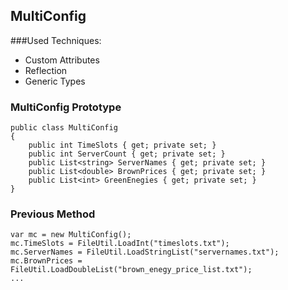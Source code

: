 ## MultiConfig

###Used Techniques:
* Custom Attributes
* Reflection
* Generic Types

### MultiConfig Prototype
```CSharp
public class MultiConfig
{
	public int TimeSlots { get; private set; }
	public int ServerCount { get; private set; }
	public List<string> ServerNames { get; private set; }
	public List<double> BrownPrices { get; private set; }
	public List<int> GreenEnegies { get; private set; }
}
```

### Previous Method
```CSharp
var mc = new MultiConfig();
mc.TimeSlots = FileUtil.LoadInt("timeslots.txt");
mc.ServerNames = FileUtil.LoadStringList("servernames.txt");
mc.BrownPrices = FileUtil.LoadDoubleList("brown_enegy_price_list.txt");
...
```
 
